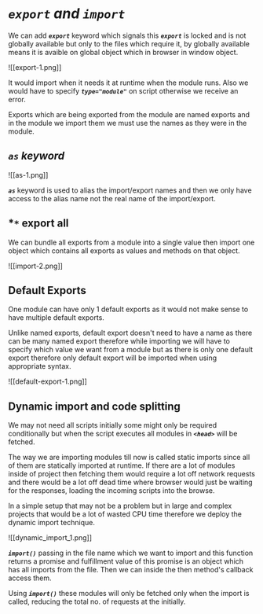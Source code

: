 # ***`export` and  `import`***

We can add ***`export`*** keyword which signals this ***`export`*** is locked and is not globally available but only to the files which require it, by globally available means it is avaible on global object which in browser in window object.

![[export-1.png]]

It would import when it needs it at runtime when the module runs. Also we would have to specify  ***`type="module"`*** on script  otherwise we receive an error.

Exports which are being exported from the module are named exports and in the module we import them we must use the names as they were in the module.

## ***`as` keyword***

![[as-1.png]]

***`as`*** keyword is used to alias the import/export names and then we only have access to the alias name not the real name of the import/export.

## ***`*`** export all

We can bundle all exports from a module into a single value then import one object which contains all exports as values and methods on that object.

![[import-2.png]]

## **Default Exports**

One module can have only 1 default exports as it would not make sense to have multiple default exports.

Unlike named exports, default export doesn't need to have a name as there can be many named export therefore while importing we will have to specify which value we want from a module but as there is only one default export therefore only default export will be imported when using appropriate syntax.

![[default-export-1.png]]

## **Dynamic import and code splitting**

We may not need all scripts initially some might only be required conditionally but when the script executes all modules in ***`<head>`*** will be fetched.

The way we are importing modules till now is called static imports since all of them are statically imported at runtime. If there are a lot of modules inside of project then fetching them would require a lot off network requests and there would be a lot off dead time where browser would
just be waiting for the responses, loading the incoming scripts into the browse.

In a simple setup that may not be a problem but in large and complex projects that would be a lot of wasted CPU time therefore we deploy the dynamic import technique.

![[dynamic_import_1.png]]

***`import()`*** passing in the file name which we want to import and this function returns a promise and fulfillment value of this promise is an object which has all imports from the file. Then we can inside the then method's callback access them.

Using ***`import()`*** these modules will only be fetched only when the import is called, reducing the total no. of requests at the initially.
